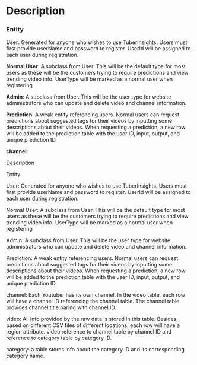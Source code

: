 # Description 

### Entity
**User**: Generated for anyone who wishes to use TuberInsights. Users must first provide userName and password to register. UserId will be assigned to each user during registration.

**Normal User**: A subclass from User. This will be the default type for most users as these will be the customers trying to require predictions and view trending video info. UserType will be marked as a normal user when registering

**Admin**: A subclass from User. This will be the user type for website administrators who can update and delete video and channel information. 

**Prediction**: A weak entity referencing users. Normal users can request predictions about suggested tags for their videos by inputting some descriptions about their videos. When requesting a prediction, a new row will be added to the prediction table with the user ID, input, output, and unique prediction ID. 

**channel**: 


Description 

Entity

User: Generated for anyone who wishes to use TuberInsights. Users must first provide userName and password to register. UserId will be assigned to each user during registration.

Normal User: A subclass from User. This will be the default type for most users as these will be the customers trying to require predictions and view trending video info. UserType will be marked as a normal user when registering

Admin: A subclass from User. This will be the user type for website administrators who can update and delete video and channel information. 

Prediction: A weak entity referencing users. Normal users can request predictions about suggested tags for their videos by inputting some descriptions about their videos. When requesting a prediction, a new row will be added to the prediction table with the user ID, input, output, and unique prediction ID. 

channel: Each Youtuber has its own channel. In the video table, each row will have a channel ID referencing the channel table. The channel table provides channel title paring with channel ID.

video: All info provided by the raw data is stored in this table. Besides, based on different CSV files of different locations, each row will have a region attribute. video reference to channel table by channel ID and reference to category table by category ID. 

category: a table stores info about the category ID and its corresponding category name. 
